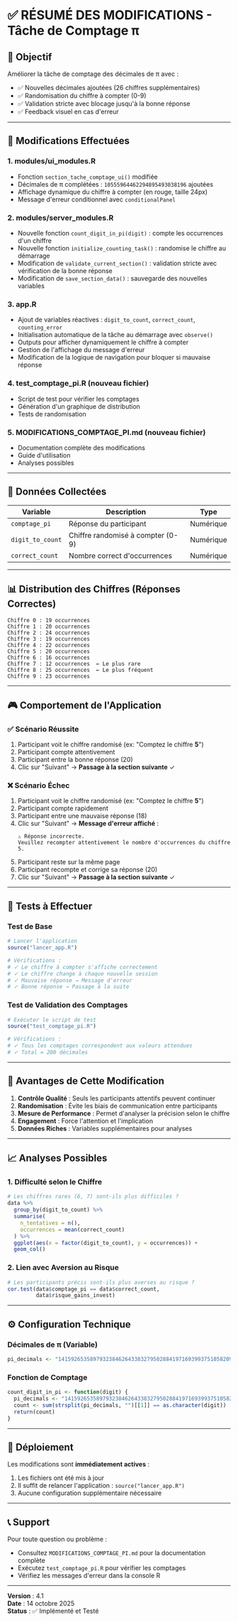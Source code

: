 # ✅ RÉSUMÉ DES MODIFICATIONS - Tâche de Comptage π

## 🎯 Objectif
Améliorer la tâche de comptage des décimales de π avec :
- ✅ Nouvelles décimales ajoutées (26 chiffres supplémentaires)
- ✅ Randomisation du chiffre à compter (0-9)
- ✅ Validation stricte avec blocage jusqu'à la bonne réponse
- ✅ Feedback visuel en cas d'erreur

---

## 📝 Modifications Effectuées

### 1. **modules/ui_modules.R**
- Fonction `section_tache_comptage_ui()` modifiée
- Décimales de π complétées : `10555964462294895493038196` ajoutées
- Affichage dynamique du chiffre à compter (en rouge, taille 24px)
- Message d'erreur conditionnel avec `conditionalPanel`

### 2. **modules/server_modules.R**
- Nouvelle fonction `count_digit_in_pi(digit)` : compte les occurrences d'un chiffre
- Nouvelle fonction `initialize_counting_task()` : randomise le chiffre au démarrage
- Modification de `validate_current_section()` : validation stricte avec vérification de la bonne réponse
- Modification de `save_section_data()` : sauvegarde des nouvelles variables

### 3. **app.R**
- Ajout de variables réactives : `digit_to_count`, `correct_count`, `counting_error`
- Initialisation automatique de la tâche au démarrage avec `observe()`
- Outputs pour afficher dynamiquement le chiffre à compter
- Gestion de l'affichage du message d'erreur
- Modification de la logique de navigation pour bloquer si mauvaise réponse

### 4. **test_comptage_pi.R** (nouveau fichier)
- Script de test pour vérifier les comptages
- Génération d'un graphique de distribution
- Tests de randomisation

### 5. **MODIFICATIONS_COMPTAGE_PI.md** (nouveau fichier)
- Documentation complète des modifications
- Guide d'utilisation
- Analyses possibles

---

## 🔢 Données Collectées

| Variable | Description | Type |
|----------|-------------|------|
| `comptage_pi` | Réponse du participant | Numérique |
| `digit_to_count` | Chiffre randomisé à compter (0-9) | Numérique |
| `correct_count` | Nombre correct d'occurrences | Numérique |

---

## 📊 Distribution des Chiffres (Réponses Correctes)

```
Chiffre 0 : 19 occurrences
Chiffre 1 : 20 occurrences
Chiffre 2 : 24 occurrences
Chiffre 3 : 19 occurrences
Chiffre 4 : 22 occurrences
Chiffre 5 : 20 occurrences
Chiffre 6 : 16 occurrences
Chiffre 7 : 12 occurrences  ← Le plus rare
Chiffre 8 : 25 occurrences  ← Le plus fréquent
Chiffre 9 : 23 occurrences
```

---

## 🎮 Comportement de l'Application

### ✅ Scénario Réussite
1. Participant voit le chiffre randomisé (ex: "Comptez le chiffre **5**")
2. Participant compte attentivement
3. Participant entre la bonne réponse (20)
4. Clic sur "Suivant" → **Passage à la section suivante** ✓

### ❌ Scénario Échec
1. Participant voit le chiffre randomisé (ex: "Comptez le chiffre **5**")
2. Participant compte rapidement
3. Participant entre une mauvaise réponse (18)
4. Clic sur "Suivant" → **Message d'erreur affiché** :
   ```
   ⚠️ Réponse incorrecte. 
   Veuillez recompter attentivement le nombre d'occurrences du chiffre 5.
   ```
5. Participant reste sur la même page
6. Participant recompte et corrige sa réponse (20)
7. Clic sur "Suivant" → **Passage à la section suivante** ✓

---

## 🧪 Tests à Effectuer

### Test de Base
```r
# Lancer l'application
source("lancer_app.R")

# Vérifications :
# ✓ Le chiffre à compter s'affiche correctement
# ✓ Le chiffre change à chaque nouvelle session
# ✓ Mauvaise réponse → Message d'erreur
# ✓ Bonne réponse → Passage à la suite
```

### Test de Validation des Comptages
```r
# Exécuter le script de test
source("test_comptage_pi.R")

# Vérifications :
# ✓ Tous les comptages correspondent aux valeurs attendues
# ✓ Total = 200 décimales
```

---

## 🎯 Avantages de Cette Modification

1. **Contrôle Qualité** : Seuls les participants attentifs peuvent continuer
2. **Randomisation** : Évite les biais de communication entre participants
3. **Mesure de Performance** : Permet d'analyser la précision selon le chiffre
4. **Engagement** : Force l'attention et l'implication
5. **Données Riches** : Variables supplémentaires pour analyses

---

## 📈 Analyses Possibles

### 1. Difficulté selon le Chiffre
```r
# Les chiffres rares (6, 7) sont-ils plus difficiles ?
data %>%
  group_by(digit_to_count) %>%
  summarise(
    n_tentatives = n(),
    occurrences = mean(correct_count)
  ) %>%
  ggplot(aes(x = factor(digit_to_count), y = occurrences)) +
  geom_col()
```

### 2. Lien avec Aversion au Risque
```r
# Les participants précis sont-ils plus averses au risque ?
cor.test(data$comptage_pi == data$correct_count, 
         data$risque_gains_invest)
```

---

## ⚙️ Configuration Technique

### Décimales de π (Variable)
```r
pi_decimals <- "141592653589793238462643383279502884197169399375105820974944592307816406286208998628034825342117067982148086513282306647093844609550582231725359408128481117450284102701938521105559644622948954930381969"
```

### Fonction de Comptage
```r
count_digit_in_pi <- function(digit) {
  pi_decimals <- "141592653589793238462643383279502884197169399375105820974944592307816406286208998628034825342117067982148086513282306647093844609550582231725359408128481117450284102701938521105559644622948954930381969"
  count <- sum(strsplit(pi_decimals, "")[[1]] == as.character(digit))
  return(count)
}
```

---

## 🚀 Déploiement

Les modifications sont **immédiatement actives** :
1. Les fichiers ont été mis à jour
2. Il suffit de relancer l'application : `source("lancer_app.R")`
3. Aucune configuration supplémentaire nécessaire

---

## 📞 Support

Pour toute question ou problème :
- Consultez `MODIFICATIONS_COMPTAGE_PI.md` pour la documentation complète
- Exécutez `test_comptage_pi.R` pour vérifier les comptages
- Vérifiez les messages d'erreur dans la console R

---

**Version** : 4.1  
**Date** : 14 octobre 2025  
**Status** : ✅ Implémenté et Testé
